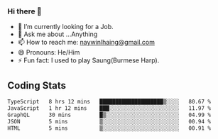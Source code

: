 ### Hi there 👋

- 🔭 I’m currently looking for a Job.
- 💬 Ask me about ...Anything
- 📫 How to reach me: naywinlhaing@gmail.com
- 😄 Pronouns: He/Him
- ⚡ Fun fact: I used to play Saung(Burmese Harp).


## Coding Stats
<!--START_SECTION:waka-->

```txt
TypeScript   8 hrs 12 mins   ████████████████████▒░░░░   80.67 %
JavaScript   1 hr 12 mins    ███░░░░░░░░░░░░░░░░░░░░░░   11.97 %
GraphQL      30 mins         █▒░░░░░░░░░░░░░░░░░░░░░░░   04.99 %
JSON         5 mins          ▒░░░░░░░░░░░░░░░░░░░░░░░░   00.94 %
HTML         5 mins          ▒░░░░░░░░░░░░░░░░░░░░░░░░   00.91 %
```

<!--END_SECTION:waka-->

